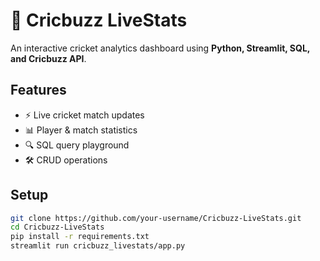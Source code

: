 # 🏏 Cricbuzz LiveStats

An interactive cricket analytics dashboard using **Python, Streamlit, SQL, and Cricbuzz API**.

## Features
- ⚡ Live cricket match updates
- 📊 Player & match statistics
- 🔍 SQL query playground
- 🛠️ CRUD operations

## Setup
```bash
git clone https://github.com/your-username/Cricbuzz-LiveStats.git
cd Cricbuzz-LiveStats
pip install -r requirements.txt
streamlit run cricbuzz_livestats/app.py
